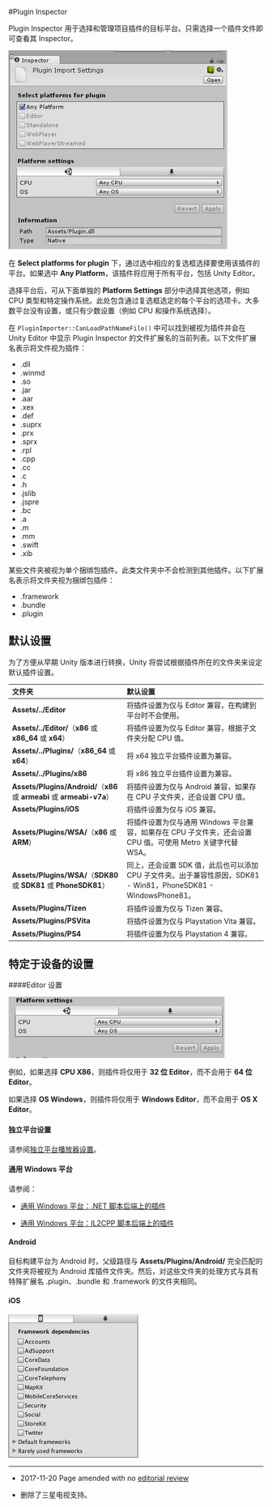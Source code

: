 #Plugin Inspector

Plugin Inspector 用于选择和管理项目插件的目标平台。只需选择一个插件文件即可查看其 Inspector。

![名为“Plugin”的插件的 Inspector](../uploads/Main/PluginInspector.png)

在 __Select platforms for plugin__ 下，通过选中相应的复选框选择要使用该插件的平台。如果选中 __Any Platform__，该插件将应用于所有平台，包括 Unity Editor。

选择平台后，可从下面单独的 __Platform Settings__ 部分中选择其他选项，例如 CPU 类型和特定操作系统。此处包含通过复选框选定的每个平台的选项卡。大多数平台没有设置，或只有少数设置（例如 CPU 和操作系统选择）。

在 `PluginImporter::CanLoadPathNameFile()` 中可以找到被视为插件并会在 Unity Editor 中显示 Plugin Inspector 的文件扩展名的当前列表。以下文件扩展名表示将文件视为插件：

* .dll
* .winmd
* .so
* .jar
* .aar
* .xex
* .def
* .suprx
* .prx
* .sprx
* .rpl
* .cpp
* .cc
* .c
* .h
* .jslib
* .jspre
* .bc
* .a
* .m
* .mm
* .swift
* .xib

某些文件夹被视为单个捆绑包插件。此类文件夹中不会检测到其他插件。以下扩展名表示将文件夹视为捆绑包插件：

* .framework
* .bundle
* .plugin


## 默认设置
为了方便从早期 Unity 版本进行转换，Unity 将尝试根据插件所在的文件夹来设定默认插件设置。


| **文件夹** | **默认设置** |
|:---|:---|
|**Assets/\../Editor**| 将插件设置为仅与 Editor 兼容，在构建到平台时不会使用。|
|**Assets/\../Editor/**（**x86** 或 **x86_64** 或 **x64**）| 将插件设置为仅与 Editor 兼容，根据子文件夹分配 CPU 值。|
|**Assets/\../Plugins/**（**x86_64** 或 **x64**）| 将 x64 独立平台插件设置为兼容。|
|**Assets/\../Plugins/x86**| 将 x86 独立平台插件设置为兼容。|
|**Assets/Plugins/Android/**（**x86** 或 **armeabi** 或 **armeabi-v7a**）| 将插件设置为仅与 Android 兼容，如果存在 CPU 子文件夹，还会设置 CPU 值。|
|**Assets/Plugins/iOS**| 将插件设置为仅与 iOS 兼容。|
|**Assets/Plugins/WSA/**（**x86** 或 **ARM**） | 将插件设置为仅与通用 Windows 平台兼容，如果存在 CPU 子文件夹，还会设置 CPU 值。可使用 Metro 关键字代替 WSA。|
|**Assets/Plugins/WSA/**（**SDK80** 或 **SDK81** 或 **PhoneSDK81**）| 同上，还会设置 SDK 值，此后也可以添加 CPU 子文件夹。出于兼容性原因，SDK81 - Win81，PhoneSDK81 - WindowsPhone81。|
|**Assets/Plugins/Tizen**| 将插件设置为仅与 Tizen 兼容。|
|**Assets/Plugins/PSVita**| 将插件设置为仅与 Playstation Vita 兼容。|
|**Assets/Plugins/PS4**| 将插件设置为仅与 Playstation 4 兼容。|

## 特定于设备的设置

####Editor 设置

![Editor 选项卡中的选项](../uploads/Main/PluginInspectorEditorTab.png)

例如，如果选择 **CPU X86**，则插件将仅用于 **32 位 Editor**，而不会用于 **64 位 Editor**。

如果选择 **OS Windows**，则插件将仅用于 **Windows Editor**，而不会用于 **OS X Editor**。

#### 独立平台设置
请参阅[独立平台播放器设置](class-PlayerSettingsStandalone.html)。

#### 通用 Windows 平台
请参阅：

* [通用 Windows 平台：.NET 脚本后端上的插件](windowsstore-plugins.html "Plugins")

* [通用 Windows 平台：IL2CPP 脚本后端上的插件](windowsstore-plugins-il2cpp.html "Plugins")

#### Android
目标构建平台为 Android 时，父级路径与 __Assets/Plugins/Android/__ 完全匹配的文件夹将被视为 Android 库插件文件夹。然后，对这些文件夹的处理方式与具有特殊扩展名 .plugin、.bundle 和 .framework 的文件夹相同。

#### iOS

![iOS 插件设置，显示了 Framework 依赖项 (Framework dependencies)](../uploads/Main/PluginiOSExample.png)

---

* <span class="page-edit">2017-11-20  Page amended with no [editorial review](DocumentationEditorialReview.html)
</span><br/>

* <span class="page-history">删除了三星电视支持。</span>

